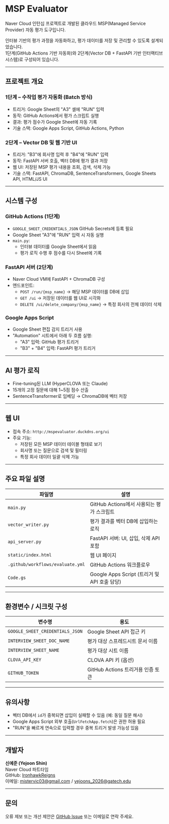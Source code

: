 # MSP Evaluator

Naver Cloud 인턴십 프로젝트로 개발된 클라우드 MSP(Managed Service Provider) 자동 평가 도구입니다.

인터뷰 기반의 평가 과정을 자동화하고, 평가 데이터를 저장 및 관리할 수 있도록 설계되었습니다.  
1단계(GitHub Actions 기반 자동화)와 2단계(Vector DB + FastAPI 기반 인터랙티브 시스템)로 구성되어 있습니다.

---

## 프로젝트 개요

### 1단계 – 수작업 평가 자동화 (Batch 방식)
- 트리거: Google Sheet의 "A3" 셀에 "RUN" 입력
- 동작: GitHub Actions에서 평가 스크립트 실행
- 결과: 평가 점수가 Google Sheet에 자동 기록
- 기술 스택: Google Apps Script, GitHub Actions, Python

### 2단계 – Vector DB 및 웹 기반 UI
- 트리거: "B3"에 회사명 입력 후 "B4"에 "RUN" 입력
- 동작: FastAPI 서버 호출, 벡터 DB에 평가 결과 저장
- 웹 UI: 저장된 MSP 평가 내용을 조회, 검색, 삭제 가능
- 기술 스택: FastAPI, ChromaDB, SentenceTransformers, Google Sheets API, HTML/JS UI

---

## 시스템 구성

### GitHub Actions (1단계)
- `GOOGLE_SHEET_CREDENTIALS_JSON` GitHub Secrets에 등록 필요
- Google Sheet "A3"에 "RUN" 입력 시 자동 실행
- `main.py`:
  - 인터뷰 데이터를 Google Sheet에서 읽음
  - 평가 로직 수행 후 점수를 다시 Sheet에 기록

### FastAPI 서버 (2단계)
- Naver Cloud VM에 FastAPI + ChromaDB 구성
- 엔드포인트:
  - `POST /run/{msp_name}` → 해당 MSP 데이터를 DB에 삽입
  - `GET /ui` → 저장된 데이터를 웹 UI로 시각화
  - `DELETE /ui/delete_company/{msp_name}` → 특정 회사의 전체 데이터 삭제

### Google Apps Script
- Google Sheet 편집 감지 트리거 사용
- "Automation" 시트에서 아래 두 흐름 실행:
  - "A3" 입력: GitHub 평가 트리거
  - "B3" + "B4" 입력: FastAPI 평가 트리거

---

## AI 평가 로직

- Fine-tuning된 LLM (HyperCLOVA 또는 Claude)
- 15개의 고정 질문에 대해 1~5점 점수 산출
- SentenceTransformer로 임베딩 → ChromaDB에 벡터 저장

---

## 웹 UI

- 접속 주소: `http://mspevaluator.duckdns.org/ui`
- 주요 기능:
  - 저장된 모든 MSP 데이터 테이블 형태로 보기
  - 회사명 또는 질문으로 검색 및 필터링
  - 특정 회사 데이터 일괄 삭제 가능

---

## 주요 파일 설명

| 파일명 | 설명 |
|--------|------|
| `main.py` | GitHub Actions에서 사용되는 평가 스크립트 |
| `vector_writer.py` | 평가 결과를 벡터 DB에 삽입하는 로직 |
| `api_server.py` | FastAPI 서버: UI, 삽입, 삭제 API 포함 |
| `static/index.html` | 웹 UI 페이지 |
| `.github/workflows/evaluate.yml` | GitHub Actions 워크플로우 |
| `Code.gs` | Google Apps Script (트리거 및 API 호출 담당) |

---

## 환경변수 / 시크릿 구성

| 변수명 | 용도 |
|--------|------|
| `GOOGLE_SHEET_CREDENTIALS_JSON` | Google Sheet API 접근 키 |
| `INTERVIEW_SHEET_DOC_NAME` | 평가 대상 스프레드시트 문서 이름 |
| `INTERVIEW_SHEET_NAME` | 평가 대상 시트 이름 |
| `CLOVA_API_KEY` | CLOVA API 키 (옵션) |
| `GITHUB_TOKEN` | GitHub Actions 트리거용 인증 토큰 |

---

## 유의사항

- 벡터 DB에서 `id`가 중복되면 삽입이 실패할 수 있음 (예: 동일 질문 해시)
- Google Apps Script 외부 호출(`UrlFetchApp.fetch`)은 권한 허용 필요
- "RUN"을 빠르게 연속으로 입력할 경우 중복 트리거 발생 가능성 있음

---

## 개발자

**신예준 (Yejoon Shin)**  
Naver Cloud 파트타임  
GitHub: [IronhawkReigns](https://github.com/IronhawkReigns)  
이메일: mistervic03@gmail.com / yejoons_2026@gatech.edu

---

## 문의

오류 제보 또는 개선 제안은 [GitHub Issue](https://github.com/IronhawkReigns/msp-evaluator/issues) 또는 이메일로 연락 주세요.
